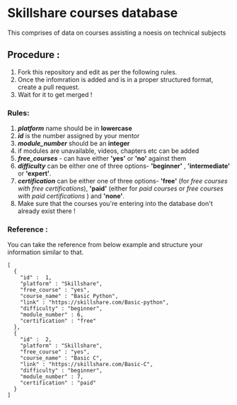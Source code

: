 # Skillshare courses database
This comprises of data on courses assisting a noesis on technical subjects

## Procedure :
1. Fork this repository and edit as per the following rules.
2. Once the infomration is added and is in a proper structured format, create a pull request.
3. Wait for it to get merged !

### Rules:
1. ***platform*** name should be in **lowercase**
2. ***id*** is the number assigned by your mentor
3. ***module_number*** should be an **integer**
4. if modules are unavailable, videos, chapters etc can be added
5. ***free_courses*** - can have either **'yes'** or **'no'** against them
6. ***difficulty*** can be either one of three options- **'beginner'** , **'intermediate'** or **'expert'**.
7. ***certification*** can be either one of three options- **'free'** (for *free courses with free certifications*), **'paid'** (either for *paid courses* or *free courses with paid certifications* ) and **'none'**.
8. Make sure that the courses you're entering into the database don't already exist there !

### Reference :
You can take the reference from below example and structure your information similar to that.

   
  ```
  [
    {
      "id" :  1,
      "platform" : "Skillshare",
      "free_course" : "yes",
      "course_name" : "Basic Python",
      "link" : "https://skillshare.com/Basic-python",
      "difficulty" : "beginner",
      "module_number" : 6,
      "certification" : "free"
    },
    {
      "id" :  2,
      "platform" : "Skillshare",
      "free_course" : "yes",
      "course_name" : "Basic C",
      "link" : "https://skillshare.com/Basic-C",
      "difficulty" : "beginner",
      "module_number" : 7,
      "certification" : "paid"
    }
  ]

